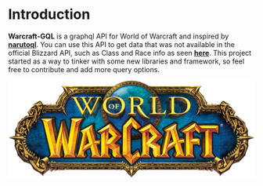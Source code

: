 # Introduction

**Warcraft-GQL** is a graphql API for World of Warcraft and inspired by **[narutoql](https://narutoql.com/)**. You can use this API to get data that was not available in the official Blizzard API, such as Class and Race info as seen **[here](https://worldofwarcraft.com/en-us/game/races/human)**. This project started as a way to tinker with some new libraries and framework, so feel free to contribute and add more query options.

<!-- | Key    | Type  | Description |
| ------ | ----- | ----------- |
| Header | Title | alrightthy  |
| Header | Title | alrightthy  |
| Header | Title | alrightthy  |
| Header | Title | alrightthy  |
| Header | Title | alrightthy  | -->

![Warcraft Logo](../static/img/warcraft-logo.png)

